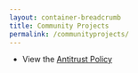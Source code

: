 ```yaml
---
layout: container-breadcrumb
title: Community Projects
permalink: /communityprojects/
---
```


- View the [Antitrust Policy](/communityprojects/antitrust-policy/)

